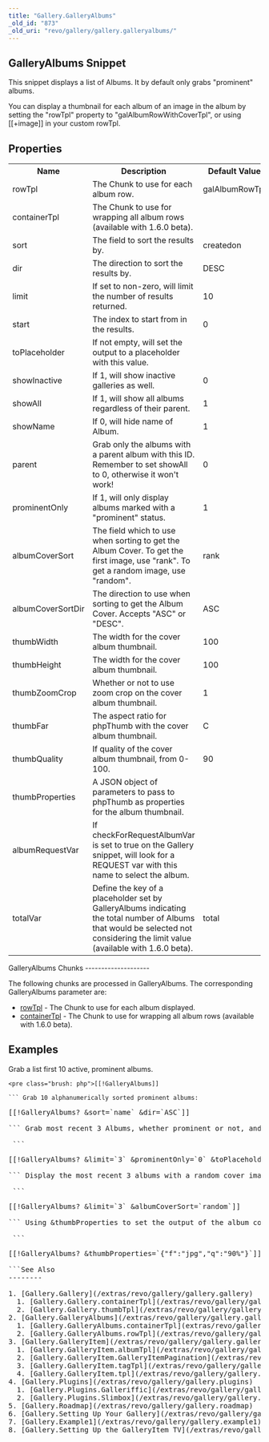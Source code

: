 ```yaml
---
title: "Gallery.GalleryAlbums"
_old_id: "873"
_old_uri: "revo/gallery/gallery.galleryalbums/"
---
```


GalleryAlbums Snippet
---------------------

 This snippet displays a list of Albums. It by default only grabs "prominent" albums.

 You can display a thumbnail for each album of an image in the album by setting the "rowTpl" property to "galAlbumRowWithCoverTpl", or using \[\[+image\]\] in your custom rowTpl.

Properties
----------

 <table><tbody><tr><th> Name </th> <th> Description </th> <th> Default Value </th> </tr><tr><td> rowTpl </td> <td> The Chunk to use for each album row. </td> <td> galAlbumRowTpl </td> </tr><tr><td> containerTpl </td> <td> The Chunk to use for wrapping all album rows (available with 1.6.0 beta). </td> <td> </td> </tr><tr><td> sort </td> <td> The field to sort the results by. </td> <td> createdon </td> </tr><tr><td> dir </td> <td> The direction to sort the results by. </td> <td> DESC </td> </tr><tr><td> limit </td> <td> If set to non-zero, will limit the number of results returned. </td> <td> 10 </td> </tr><tr><td> start </td> <td> The index to start from in the results. </td> <td> 0 </td> </tr><tr><td> toPlaceholder </td> <td> If not empty, will set the output to a placeholder with this value. </td> <td> </td> </tr><tr><td> showInactive </td> <td> If 1, will show inactive galleries as well. </td> <td> 0 </td> </tr><tr><td> showAll </td> <td> If 1, will show all albums regardless of their parent. </td> <td> 1 </td> </tr><tr><td> showName </td> <td> If 0, will hide name of Album. </td> <td> 1 </td> </tr><tr><td> parent </td> <td> Grab only the albums with a parent album with this ID. Remember to set showAll to 0, otherwise it won't work! </td> <td> 0 </td> </tr><tr><td> prominentOnly </td> <td> If 1, will only display albums marked with a "prominent" status. </td> <td> 1 </td> </tr><tr><td> albumCoverSort </td> <td> The field which to use when sorting to get the Album Cover. To get the first image, use "rank". To get a random image, use "random". </td> <td> rank </td> </tr><tr><td> albumCoverSortDir </td> <td> The direction to use when sorting to get the Album Cover. Accepts "ASC" or "DESC". </td> <td> ASC </td> </tr><tr><td> thumbWidth </td> <td> The width for the cover album thumbnail. </td> <td> 100 </td> </tr><tr><td> thumbHeight </td> <td> The width for the cover album thumbnail. </td> <td> 100 </td> </tr><tr><td> thumbZoomCrop </td> <td> Whether or not to use zoom crop on the cover album thumbnail. </td> <td> 1 </td> </tr><tr><td> thumbFar </td> <td> The aspect ratio for phpThumb with the cover album thumbnail. </td> <td> C </td> </tr><tr><td> thumbQuality </td> <td> If quality of the cover album thumbnail, from 0-100. </td> <td> 90 </td> </tr><tr><td> thumbProperties </td> <td> A JSON object of parameters to pass to phpThumb as properties for the album thumbnail. </td> <td> </td> </tr><tr><td> albumRequestVar </td> <td> If checkForRequestAlbumVar is set to true on the Gallery snippet, will look for a REQUEST var with this name to select the album. </td> <td> </td> </tr><tr><td> totalVar </td> <td> Define the key of a placeholder set by GalleryAlbums indicating the total number of Albums that would be selected not considering the limit value (available with 1.6.0 beta). </td> <td> total </td></tr></tbody></table>GalleryAlbums Chunks
--------------------

 The following chunks are processed in GalleryAlbums. The corresponding GalleryAlbums parameter are:

- [rowTpl](/extras/revo/gallery/gallery.galleryalbums/gallery.galleryalbums.rowtpl "Gallery.GalleryAlbums.rowTpl") - The Chunk to use for each album displayed.
- [containerTpl](extras/revo/gallery/gallery.galleryalbums/gallery.galleryalbums.containertpl) - The Chunk to use for wrapping all album rows (available with 1.6.0 beta).

Examples
--------

 Grab a list first 10 active, prominent albums.

 ```
<pre class="brush: php">[[!GalleryAlbums]]

``` Grab 10 alphanumerically sorted prominent albums:

 ```
<pre class="brush: php">[[!GalleryAlbums? &sort=`name` &dir=`ASC`]]

``` Grab most recent 3 Albums, whether prominent or not, and set to the placeholder 'albums':

 ```
<pre class="brush: php">[[!GalleryAlbums? &limit=`3` &prominentOnly=`0` &toPlaceholder=`albums`]]

``` Display the most recent 3 albums with a random cover image.

 ```
<pre class="brush: php">[[!GalleryAlbums? &limit=`3` &albumCoverSort=`random`]]

``` Using &thumbProperties to set the output of the album cover thumbnail to 90% quality jpg instead of png:

 ```
<pre class="brush: php">[[!GalleryAlbums? &thumbProperties=`{"f":"jpg","q":"90%"}`]]

```See Also
--------

1. [Gallery.Gallery](/extras/revo/gallery/gallery.gallery)
  1. [Gallery.Gallery.containerTpl](/extras/revo/gallery/gallery.gallery/gallery.gallery.containertpl)
  2. [Gallery.Gallery.thumbTpl](/extras/revo/gallery/gallery.gallery/gallery.gallery.thumbtpl)
2. [Gallery.GalleryAlbums](/extras/revo/gallery/gallery.galleryalbums)
  1. [Gallery.GalleryAlbums.containerTpl](extras/revo/gallery/gallery.galleryalbums/gallery.galleryalbums.containertpl)
  2. [Gallery.GalleryAlbums.rowTpl](/extras/revo/gallery/gallery.galleryalbums/gallery.galleryalbums.rowtpl)
3. [Gallery.GalleryItem](/extras/revo/gallery/gallery.galleryitem)
  1. [Gallery.GalleryItem.albumTpl](/extras/revo/gallery/gallery.galleryitem/gallery.galleryitem.albumtpl)
  2. [Gallery.GalleryItem.GalleryItemPagination](/extras/revo/gallery/gallery.galleryitem/gallery.galleryitem.galleryitempagination)
  3. [Gallery.GalleryItem.tagTpl](/extras/revo/gallery/gallery.galleryitem/gallery.galleryitem.tagtpl)
  4. [Gallery.GalleryItem.tpl](/extras/revo/gallery/gallery.galleryitem/gallery.galleryitem.tpl)
4. [Gallery.Plugins](/extras/revo/gallery/gallery.plugins)
  1. [Gallery.Plugins.Galleriffic](/extras/revo/gallery/gallery.plugins/gallery.plugins.galleriffic)
  2. [Gallery.Plugins.Slimbox](/extras/revo/gallery/gallery.plugins/gallery.plugins.slimbox)
5. [Gallery.Roadmap](/extras/revo/gallery/gallery.roadmap)
6. [Gallery.Setting Up Your Gallery](/extras/revo/gallery/gallery.setting-up-your-gallery)
7. [Gallery.Example1](/extras/revo/gallery/gallery.example1)
8. [Gallery.Setting Up the GalleryItem TV](/extras/revo/gallery/gallery.setting-up-the-galleryitem-tv)